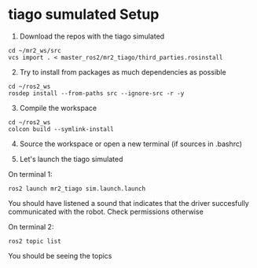 # tiago sumulated Setup

1. Download the repos with the tiago simulated

```
cd ~/mr2_ws/src
vcs import . < master_ros2/mr2_tiago/third_parties.rosinstall
```

2. Try to install from packages as much dependencies as possible

```
cd ~/ros2_ws
rosdep install --from-paths src --ignore-src -r -y
```

3. Compile the workspace

```
cd ~/ros2_ws
colcon build --symlink-install
```

4. Source the workspace or open a new terminal (if sources in .bashrc)

5. Let's launch the tiago simulated

On terminal 1:
```
ros2 launch mr2_tiago sim.launch.launch
```

You should have listened a sound that indicates that the driver succesfully communicated with the robot. Check permissions otherwise

On terminal 2:
```
ros2 topic list
```
You should be seeing the topics

